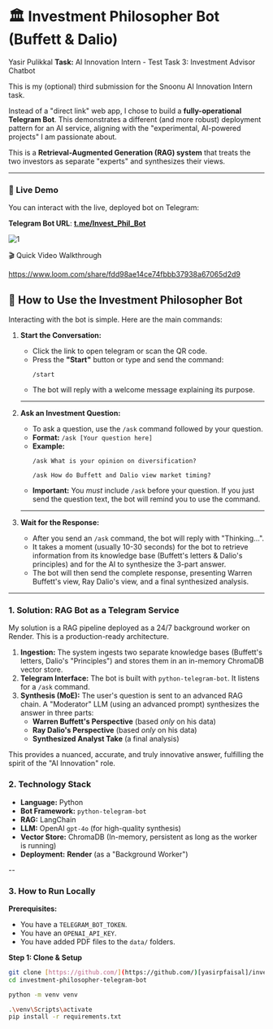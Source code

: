 

# 🏛️ Investment Philosopher Bot (Buffett & Dalio)

 Yasir Pulikkal
**Task:** AI Innovation Intern - Test Task 3: Investment Advisor Chatbot

This is my (optional) third submission for the Snoonu AI Innovation Intern task.

Instead of a "direct link" web app, I chose to build a **fully-operational Telegram Bot**. This demonstrates a different (and more robust) deployment pattern for an AI service, aligning with the "experimental, AI-powered projects" I am passionate about.

This is a **Retrieval-Augmented Generation (RAG) system** that treats the two investors as separate "experts" and synthesizes their views.

---

### 🚀 Live Demo

You can interact with the live, deployed bot on Telegram:

**Telegram Bot URL**: **[t.me/Invest_Phil_Bot](https://t.me/Invest_Phil_Bot)**

![1](https://github.com/user-attachments/assets/c9ed0cb5-515d-4d28-90d5-34ca3189c479)

🎬 Quick Video Walkthrough

https://www.loom.com/share/fdd98ae14ce74fbbb37938a67065d2d9
## 🤖 How to Use the Investment Philosopher Bot

Interacting with the bot is simple. Here are the main commands:

1.  **Start the Conversation:**
    * Click the link to open telegram or scan the QR code.
    * Press the **"Start"** button or type and send the command:
        ```
        /start
        ```
    * The bot will reply with a welcome message explaining its purpose.

    ---

2.  **Ask an Investment Question:**
    * To ask a question, use the `/ask` command followed by your question.
    * **Format:** `/ask [Your question here]`
    * **Example:**
        ```
        /ask What is your opinion on diversification?
        ```
        ```
        /ask How do Buffett and Dalio view market timing?
        ```
    * **Important:** You *must* include `/ask` before your question. If you just send the question text, the bot will remind you to use the command.

    ---

3.  **Wait for the Response:**
    * After you send an `/ask` command, the bot will reply with "Thinking...".
    * It takes a moment (usually 10-30 seconds) for the bot to retrieve information from its knowledge base (Buffett's letters & Dalio's principles) and for the AI to synthesize the 3-part answer.
    * The bot will then send the complete response, presenting Warren Buffett's view, Ray Dalio's view, and a final synthesized analysis.

---

### 1. Solution: RAG Bot as a Telegram Service

My solution is a RAG pipeline deployed as a 24/7 background worker on Render. This is a production-ready architecture.

1.  **Ingestion:** The system ingests two separate knowledge bases (Buffett's letters, Dalio's "Principles") and stores them in an in-memory ChromaDB vector store.
2.  **Telegram Interface:** The bot is built with `python-telegram-bot`. It listens for a `/ask` command.
3.  **Synthesis (MoE):** The user's question is sent to an advanced RAG chain. A "Moderator" LLM (using an advanced prompt) synthesizes the answer in three parts:
    * **Warren Buffett's Perspective** (based *only* on his data)
    * **Ray Dalio's Perspective** (based *only* on his data)
    * **Synthesized Analyst Take** (a final analysis)

This provides a nuanced, accurate, and truly innovative answer, fulfilling the spirit of the "AI Innovation" role.

### 2. Technology Stack

* **Language:** Python
* **Bot Framework:** `python-telegram-bot`
* **RAG:** LangChain
* **LLM:** OpenAI `gpt-4o` (for high-quality synthesis)
* **Vector Store:** ChromaDB (In-memory, persistent as long as the worker is running)
* **Deployment:** **Render** (as a "Background Worker")

--

### 3. How to Run Locally

**Prerequisites:**
* You have a `TELEGRAM_BOT_TOKEN`.
* You have an `OPENAI_API_KEY`.
* You have added PDF files to the `data/` folders.

**Step 1: Clone & Setup**
```bash
git clone [https://github.com/](https://github.com/)[yasirpfaisal]/investment-philosopher-telegram-bot.git
cd investment-philosopher-telegram-bot
```
```bash
python -m venv venv
```
```bash 
.\venv\Scripts\activate
pip install -r requirements.txt
 ```
